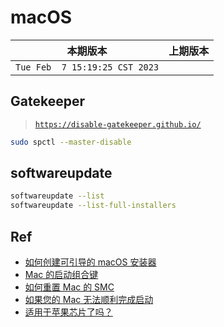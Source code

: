 # macOS

|本期版本|上期版本
|:---:|:---:
`Tue Feb  7 15:19:25 CST 2023` |

## Gatekeeper

> [`https://disable-gatekeeper.github.io/`](https://disable-gatekeeper.github.io/)

```bash
sudo spctl --master-disable
```

## softwareupdate

```bash
softwareupdate --list
softwareupdate --list-full-installers
```


## Ref

* [如何创建可引导的 macOS 安装器](https://support.apple.com/zh-cn/HT201372)
* [Mac 的启动组合键](https://support.apple.com/zh-cn/HT201255)
* [如何重置 Mac 的 SMC](https://support.apple.com/zh-cn/HT201295)
* [如果您的 Mac 无法顺利完成启动](https://support.apple.com/zh-cn/HT204156)
* [适用于苹果芯片了吗？](https://isapplesiliconready.com/zh)